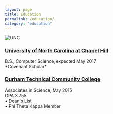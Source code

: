 ```yaml
---
layout: page
title: Education
permalink: /education/
category: "education"
---
```


<p> <div class="manual-content">
<img src="http://www.unc.edu/files/2012/06/ccm1_017934.jpg" alt="UNC"/>
<a href="http://www.unc.edu/"><h3><Strong>University of North Carolina at Chapel Hill</Strong></h3></a>
<p>B.S., Computer Science, expected May 2017 <br>
  *Covenant Scholar*</p>
 <a href="http://durhamtech.edu"><h3><Strong>Durham Technical Community College</Strong></h3></a>
<p>Associates in Science, May 2015<br>
GPA 3.755<br>
•	Dean's List<br>
•	Phi Theta Kappa Member <br>
</p>
</div>
</p>